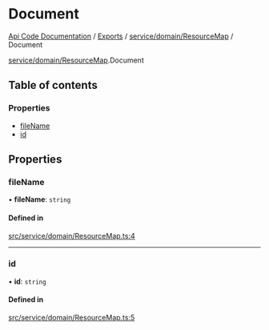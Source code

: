 # Document
 
[Api Code Documentation](../README.md) / [Exports](../modules.md) / [service/domain/ResourceMap](../modules/service_domain_ResourceMap.md) / Document

[service/domain/ResourceMap](../modules/service_domain_ResourceMap.md).Document

## Table of contents

### Properties

- [fileName](service_domain_ResourceMap.Document.md#filename)
- [id](service_domain_ResourceMap.Document.md#id)

## Properties

### fileName

• **fileName**: `string`

#### Defined in

[src/service/domain/ResourceMap.ts:4](https://github.com/openkfw/TruBudget/blob/90402cb/api/src/service/domain/ResourceMap.ts#L4)

___

### id

• **id**: `string`

#### Defined in

[src/service/domain/ResourceMap.ts:5](https://github.com/openkfw/TruBudget/blob/90402cb/api/src/service/domain/ResourceMap.ts#L5)
